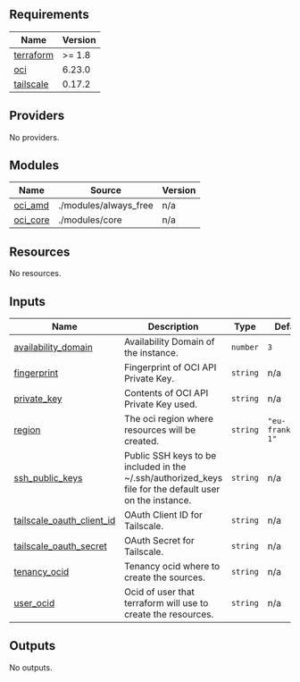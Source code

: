 <!-- BEGIN_TF_DOCS -->
## Requirements

| Name | Version |
|------|---------|
| <a name="requirement_terraform"></a> [terraform](#requirement\_terraform) | >= 1.8 |
| <a name="requirement_oci"></a> [oci](#requirement\_oci) | 6.23.0 |
| <a name="requirement_tailscale"></a> [tailscale](#requirement\_tailscale) | 0.17.2 |

## Providers

No providers.

## Modules

| Name | Source | Version |
|------|--------|---------|
| <a name="module_oci_amd"></a> [oci\_amd](#module\_oci\_amd) | ./modules/always_free | n/a |
| <a name="module_oci_core"></a> [oci\_core](#module\_oci\_core) | ./modules/core | n/a |

## Resources

No resources.

## Inputs

| Name | Description | Type | Default | Required |
|------|-------------|------|---------|:--------:|
| <a name="input_availability_domain"></a> [availability\_domain](#input\_availability\_domain) | Availability Domain of the instance. | `number` | `3` | no |
| <a name="input_fingerprint"></a> [fingerprint](#input\_fingerprint) | Fingerprint of OCI API Private Key. | `string` | n/a | yes |
| <a name="input_private_key"></a> [private\_key](#input\_private\_key) | Contents of OCI API Private Key used. | `string` | n/a | yes |
| <a name="input_region"></a> [region](#input\_region) | The oci region where resources will be created. | `string` | `"eu-frankfurt-1"` | no |
| <a name="input_ssh_public_keys"></a> [ssh\_public\_keys](#input\_ssh\_public\_keys) | Public SSH keys to be included in the ~/.ssh/authorized\_keys file for the default user on the instance. | `string` | n/a | yes |
| <a name="input_tailscale_oauth_client_id"></a> [tailscale\_oauth\_client\_id](#input\_tailscale\_oauth\_client\_id) | OAuth Client ID for Tailscale. | `string` | n/a | yes |
| <a name="input_tailscale_oauth_secret"></a> [tailscale\_oauth\_secret](#input\_tailscale\_oauth\_secret) | OAuth Secret for Tailscale. | `string` | n/a | yes |
| <a name="input_tenancy_ocid"></a> [tenancy\_ocid](#input\_tenancy\_ocid) | Tenancy ocid where to create the sources. | `string` | n/a | yes |
| <a name="input_user_ocid"></a> [user\_ocid](#input\_user\_ocid) | Ocid of user that terraform will use to create the resources. | `string` | n/a | yes |

## Outputs

No outputs.
<!-- END_TF_DOCS -->